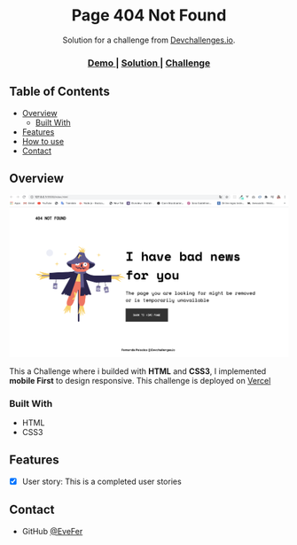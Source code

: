 <!-- Please update value in the {}  -->

<h1 align="center">Page 404 Not Found</h1>

<div align="center">
   Solution for a challenge from  <a href="http://devchallenges.io" target="_blank">Devchallenges.io</a>.
</div>

<div align="center">
  <h3>
    <a href="https://page-404-not-found.vercel.app/">
      Demo
    </a>
    <span> | </span>
    <a href="https://github.com/EveFer/page_404_Not_Found">
      Solution
    </a>
    <span> | </span>
    <a href="https://github.com/EveFer/page_404_Not_Found">
      Challenge
    </a>
  </h3>
</div>

<!-- TABLE OF CONTENTS -->

## Table of Contents

- [Overview](#overview)
  - [Built With](#built-with)
- [Features](#features)
- [How to use](#how-to-use)
- [Contact](#contact)

<!-- OVERVIEW -->

## Overview

![screenshot](./desktop.png)

This a Challenge where i builded with **HTML** and **CSS3**, I implemented **mobile First** to
design responsive.
This challenge is deployed on [Vercel](https://vercel.com/) 

### Built With

<!-- This section should list any major frameworks that you built your project using. Here are a few examples.-->

- HTML
- CSS3

## Features


- [x] User story: This is a completed user stories



## Contact

- GitHub [@EveFer](https://{github.com/EveFer})
